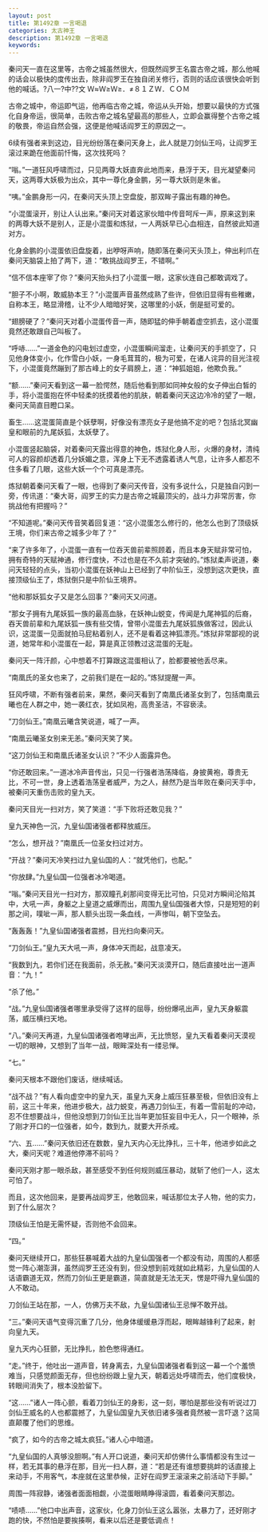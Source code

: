 ```yaml
---
layout: post
title: 第1492章 一言喝退
categories: 太古神王
description: 第1492章 一言喝退
keywords:
---
```


秦问天一直在这里等，古帝之城虽然很大，但既然阎罗王名震古帝之城，那么他喊的话会以极快的度传出去，除非阎罗王在独自闭关修行，否则的话应该很快会听到他的喊话。?八一?中??文 Ｗ≈Ｗ≥Ｗ≥．≠８１ＺＷ．ＣＯＭ

古帝之城中，帝运即气运，他再临古帝之城，帝运从头开始，想要以最快的方式强化自身帝运，很简单，击败古帝之城名望最高的那些人，立即会赢得整个古帝之城的敬畏，帝运自然会强，这便是他喊话阎罗王的原因之一。

6续有强者来到这边，目光纷纷落在秦问天身上，此人就是刀剑仙王吗，让阎罗王滚过来跪在他面前忏悔，这次找死吗？

“嗡。”一道狂风呼啸而过，只见两尊大妖直奔此地而来，悬浮于天，目光凝望秦问天，这两尊大妖极为出众，其中一尊化身金鹏，另一尊大妖则是朱雀。

“咦。”金鹏身形一闪，在秦问天头顶上空盘旋，那双眸子露出有趣的神色。

“小混蛋滚开，别让人认出来。”秦问天对着这家伙暗中传音呵斥一声，原来这到来的两尊大妖不是别人，正是小混蛋和炼狱，一人两妖早已心血相连，自然彼此知道对方。

化身金鹏的小混蛋依旧盘旋着，出咿呀声响，随即落在秦问天头顶上，伸出利爪在秦问天脑袋上拍了两下，道：“敢挑战阎罗王，不错啊。”

“信不信本座宰了你？”秦问天抬头扫了小混蛋一眼，这家伙连自己都敢调戏了。

“胆子不小啊，敢威胁本王？”小混蛋声音虽然成熟了些许，但依旧显得有些稚嫩，自称本王，略显滑稽，让不少人暗暗好笑，这哪里的小妖，倒是挺可爱的。

“翅膀硬了？”秦问天对着小混蛋传音一声，随即猛的伸手朝着虚空抓去，这小混蛋竟然还敢跟自己叫板了。

“呼哧……”一道金色的闪电划过虚空，小混蛋瞬间溜走，让秦问天的手抓空了，只见他身体变小，化作雪白小妖，一身毛茸茸的，极为可爱，在诸人诧异的目光注视下，小混蛋竟然蹦到了那古峰上的女子肩膀上，道：“神狐姐姐，他欺负我。”

“额……”秦问天看到这一幕一脸愕然，随后他看到那如同神女般的女子伸出白皙的手，将小混蛋抱在怀中轻柔的抚摸着他的肌肤，朝着秦问天这边冷冷的望了一眼，秦问天简直目瞪口呆。

畜生……这混蛋简直是个妖孽啊，好像没有漂亮女子是他搞不定的吧？包括北冥幽皇和眼前的九尾妖狐，太妖孽了。

小混蛋竖起脑袋，对着秦问天露出得意的神色，炼狱化身人形，火爆的身材，清纯可人的容颜却透着几分妖媚之意，浑身上下无不透露着诱人气息，让许多人都忍不住多看了几眼，这些大妖一个个可真是漂亮。

炼狱朝着秦问天看了一眼，也得到了秦问天传音，没有多说什么，只是独自闪到一旁，传讯道：“秦大哥，阎罗王的实力是古帝之城最顶尖的，战斗力非常厉害，你挑战他有把握吗？”

“不知道呢。”秦问天传音笑着回复道：“这小混蛋怎么修行的，他怎么也到了顶级妖王境，你们来古帝之城多少年了？”

“来了许多年了，小混蛋一直有一位吞天兽前辈照顾着，而且本身天赋非常可怕，拥有奇特的天赋神通，修行度快，不过也是在不久前才突破的。”炼狱柔声说道，秦问天轻轻的点头，当初小混蛋在妖神山上已经到了中阶仙王，没想到这次更快，直接顶级仙王了，炼狱倒只是中阶仙王境界。

“他和那妖狐女子又是怎么回事？”秦问天又问道。

“那女子拥有九尾妖狐一族的最高血脉，在妖神山蜕变，传闻是九尾神狐的后裔，吞天兽前辈和九尾妖狐一族有些交情，曾带小混蛋去九尾妖狐族做客过，因此认识，这混蛋一见面就拍马屁粘着别人，还不是看着这神狐漂亮。”炼狱非常鄙视的说道，她常年和小混蛋在一起，算是真正领教过这混蛋的无耻。

秦问天一阵汗颜，心中想着不打算跟这混蛋相认了，脸都要被他丢尽来。

“南凰氏的圣女也来了，之前我们是在一起的。”炼狱提醒一声。

狂风呼啸，不断有强者前来，果然，秦问天看到了南凰氏诸圣女到了，包括南凰云曦也在人群之中，她一袭红衣，犹如凤袍，高贵圣洁，不容亵渎。

“刀剑仙王。”南凰云曦含笑说道，喊了一声。

“南凰云曦圣女别来无恙。”秦问天笑了笑。

“这刀剑仙王和南凰氏诸圣女认识？”不少人面露异色。

“你还敢回来。”一道冰冷声音传出，只见一行强者浩荡降临，身披黄袍，尊贵无比，不可一世，身上透着浩荡皇者威严，为之人，赫然乃是当年败在秦问天手中，被秦问天重伤击败的皇九天。

秦问天目光一扫对方，笑了笑道：“手下败将还敢见我？”

皇九天神色一沉，九皇仙国诸强者都释放威压。

“怎么，想开战？”南凰氏一位圣女扫过对方。

“开战？”秦问天冷笑扫过九皇仙国的人：“就凭他们，也配。”

“你放肆。”九皇仙国一位强者冰冷喝道。

“嗡。”秦问天目光一扫对方，那双瞳孔刹那间变得无比可怕，只见对方瞬间沦陷其中，大吼一声，身躯之上皇道之威爆而出，周围九皇仙国强者大惊，只是短短的刹那之间，噗呲一声，那人额头出现一条血线，一声惨叫，朝下空坠去。

“轰轰轰！”九皇仙国诸强者震撼，目光扫向秦问天。

“刀剑仙王。”皇九天大吼一声，身体冲天而起，战意凌天。

“我数到九，若你们还在我面前，杀无赦。”秦问天淡漠开口，随后直接吐出一道声音：“九！”

“杀了他。”

“战。”九皇仙国诸强者哪里承受得了这样的屈辱，纷纷爆吼出声，皇九天身躯震荡，威压横扫天地。

“八。”秦问天再道，九皇仙国诸强者咆哮出声，无比愤怒，皇九天看着秦问天漠视一切的眼神，又想到了当年一战，眼眸深处有一缕忌惮。

“七。”

秦问天根本不跟他们废话，继续喊话。

“战不战？”有人看向虚空中的皇九天，虽皇九天身上威压狂暴至极，但依旧没有上前，这三十年来，他进步极大，战力蜕变，再遇刀剑仙王，有着一雪前耻的冲动，忍不住想要战斗，但他没想到刀剑仙王比当年更加狂妄目中无人，只一个眼神，杀了刚才开口的一位强者，如今，数到九，就要大开杀戒。

“六、五……”秦问天依旧还在数数，皇九天内心无比挣扎，三十年，他进步如此之大，秦问天呢？难道他停滞不前吗？

秦问天刚才那一眼杀敌，甚至感受不到任何规则威压暴动，就斩了他们一人，这太可怕了。

而且，这次他回来，是要再战阎罗王，他敢回来，喊话那位太子人物，他的实力，到了什么层次？

顶级仙王怕是无需怀疑，否则他不会回来。

“四。”

秦问天继续开口，那些狂暴喊着大战的九皇仙国强者一个都没有动，周围的人都感觉一阵心潮澎湃，虽然阎罗王还没有到，但没想到前戏就如此精彩，九皇仙国的人话语霸道无双，然而刀剑仙王更是霸道，简直就是无法无天，愣是吓得九皇仙国的人不敢动。

刀剑仙王站在那，一人，仿佛万夫不敌，九皇仙国诸仙王忌惮不敢开战。

“三。”秦问天语气变得沉重了几分，他身体缓缓悬浮而起，眼眸越锋利了起来，射向皇九天。

皇九天内心狂颤，无比挣扎，脸色憋得通红。

“走。”终于，他吐出一道声音，转身离去，九皇仙国诸强者看到这一幕一个个羞愤难当，只感觉颜面无存，但也纷纷跟上皇九天，朝着远处呼啸而去，他们度极快，转眼间消失了，根本没脸留下。

“这……”诸人一阵心颤，看着刀剑仙王的身影，这一刻，哪怕是那些没有听说过刀剑仙王威名的人也都震撼了，九皇仙国皇九天依旧诸多强者竟然被一言吓退？这简直颠覆了他们的思维。

“疯了，如今的古帝之城太疯狂。”诸人心中暗道。

“九皇仙国的人真够没胆啊。”有人开口说道，秦问天却仿佛什么事情都没有生过一样，若无其事的悬浮在那，目光一扫人群，道：“若是还有谁想要挑衅的话直接上来动手，不用客气，本座就在这里恭候，正好在阎罗王滚滚来之前活动下手脚。”

周围一阵寂静，诸强者面面相觑，小混蛋眼睛睁得滚圆，看着秦问天那边。

“啧啧……”他口中出声音，这家伙，化身刀剑仙王这么嚣张，太暴力了，还好刚才跑的快，不然怕是要挨揍啊，看来以后还是要低调点！
